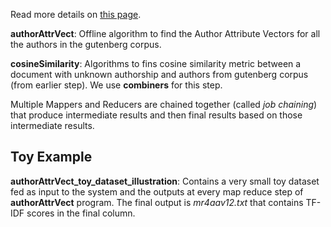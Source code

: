 
Read more details on [this page](https://gurumulay.github.io/datascience/datascience-4/).

**authorAttrVect**: Offline algorithm to find the Author Attribute Vectors for all the authors in the gutenberg corpus.

**cosineSimilarity**: Algorithms to fins cosine similarity metric between a document with unknown authorship and authors from gutenberg corpus (from earlier step). We use **combiners** for this step.

Multiple Mappers and Reducers are chained together (called *job* *chaining*) that produce intermediate results and then final results based on those intermediate results.


## Toy Example
**authorAttrVect_toy_dataset_illustration**: Contains a very small toy dataset fed as input to the system and the outputs at every map reduce step of **authorAttrVect** program. The final output is *mr4aav12.txt* that contains TF-IDF scores in the final column.
